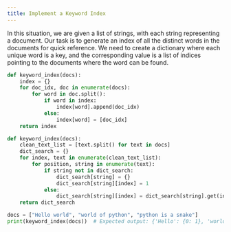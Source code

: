 ```yaml
---
title: Implement a Keyword Index
---
```

In this situation, we are given a list of strings, with each string representing a document. Our task is to generate an index of all the distinct words in the documents for quick reference. We need to create a dictionary where each unique word is a key, and the corresponding value is a list of indices pointing to the documents where the word can be found.

```Python
def keyword_index(docs):
    index = {}
    for doc_idx, doc in enumerate(docs):
        for word in doc.split():
            if word in index:
                index[word].append(doc_idx)
            else:
                index[word] = [doc_idx]
    return index
```

```Python
def keyword_index(docs):
    clean_text_list = [text.split() for text in docs]
    dict_search = {}
    for index, text in enumerate(clean_text_list):
        for position, string in enumerate(text):
            if string not in dict_search:
                dict_search[string] = {}
                dict_search[string][index] = 1
            else:
                dict_search[string][index] = dict_search[string].get(index, 0) + 1
    return dict_search

docs = ["Hello world", "world of python", "python is a snake"]
print(keyword_index(docs))  # Expected output: {'Hello': {0: 1}, 'world': {0: 1, 1: 1}, 'of': {1: 1}, 'python': {1: 1, 2: 1}, 'is': {2: 1}, 'a': {2: 1}, 'snake': {2: 1}}
```
